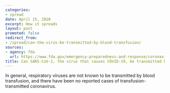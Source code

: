 ```yaml
---
categories:
- spread
date: April 15, 2020
excerpt: How it spreads
layout: post
promoted: false
redirect_from:
- /spread/can-the-virus-be-transmitted-by-blood-transfusion/
sources:
- agency: fda
  url: https://www.fda.gov/emergency-preparedness-and-response/coronavirus-disease-2019-covid-19/coronavirus-disease-2019-covid-19-frequently-asked-questions
title: Can SARS-CoV-2, the virus that causes COVID-19, be transmitted by blood transfusion?
---
```


In general, respiratory viruses are not known to be transmitted by blood transfusion, and there have been no reported cases of transfusion-transmitted coronavirus.